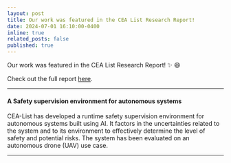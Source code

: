 ```yaml
---
layout: post
title: Our work was featured in the CEA List Research Report!
date: 2024-07-01 16:10:00-0400
inline: true
related_posts: false
published: true
---
```


Our work was featured in the CEA List Research Report! :sparkles: :smile: 

Check out the full report [here](https://list.cea.fr/app/uploads/2024/07/LIST-RA-SCIENTIFIQUE_ECRAN-EN-HD.pdf#page=19).

---

#### A Safety supervision environment for autonomous systems

CEA-List has developed a runtime safety supervision environment for autonomous systems built using AI. It factors in the uncertainties related to the system and to its environment to effectively determine the level of safety and potential risks. The system has been evaluated on an autonomous drone (UAV) use case.

---
